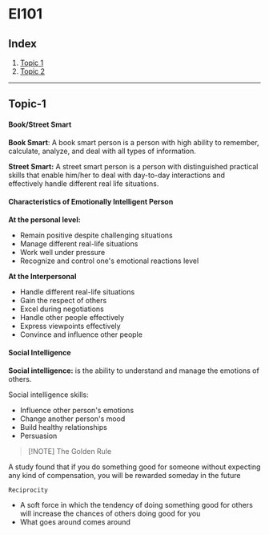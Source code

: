 # EI101
## Index
1. [Topic 1](#Topic-1)
2. [Topic 2](#Topic-2)

----

## Topic-1
#### Book/Street Smart 
**Book Smart**: A book smart person
is a person with high
ability to remember,
calculate, analyze,
and deal with all
types of information.

**Street Smart:** A street smart person
is a person with
distinguished
practical skills that
enable him/her to
deal with day-to-day
interactions and
effectively handle
different real life
situations.
#### Characteristics of Emotionally Intelligent Person
**At the personal level:**
- Remain positive despite challenging
situations
- Manage different real-life situations
- Work well under pressure
- Recognize and control one's
emotional reactions
level

**At the Interpersonal**
-  Handle different real-life situations
- Gain the respect of others
- Excel during negotiations
- Handle other people effectively
- Express viewpoints effectively
- Convince and influence other people
#### Social Intelligence
**Social intelligence:** is the ability to understand and
manage the emotions of others.

Social intelligence skills:
- Influence other person's emotions
- Change another person's mood
- Build healthy relationships
- Persuasion

> [!NOTE] The Golden Rule
> 
A study found that if you do something good for someone
without expecting any kind of compensation, you will be
rewarded someday in the future 

`Reciprocity`
- A soft force in which the tendency of doing something
good for others will increase the chances of others doing
good for you
- What goes around comes around